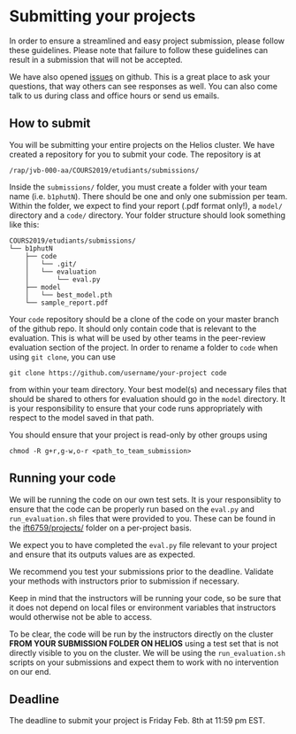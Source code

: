 # Submitting your projects

In order to ensure a streamlined and easy project submission, please follow these guidelines. Please note that failure to follow these guidelines can result in a submission that will not be accepted.

We have also opened [issues](https://github.com/mila-udem/ift6759/issues) on github. This is a great place to ask your questions, that way others can see responses as well. You can also come talk to us during class and office hours or send us emails.

## How to submit

You will be submitting your entire projects on the Helios cluster. We have created a repository for you to submit your code. The repository is at

`/rap/jvb-000-aa/COURS2019/etudiants/submissions/`

Inside the `submissions/` folder, you must create a folder with your team name (i.e. `b1phutN`). There should be one and only one submission per team. Within the folder, we expect to find your report (.pdf format only!), a `model/` directory and a `code/` directory. Your folder structure should look something like this:

```
COURS2019/etudiants/submissions/
└── b1phutN
    ├── code
    │   └── .git/
    │   └── evaluation
    │       └── eval.py
    ├── model
    │   └── best_model.pth
    └── sample_report.pdf

```

Your `code` repository should be a clone of the code on your master branch of the github repo. It should only contain code that is relevant to the evaluation. This is what will be used by other teams in the peer-review evaluation section of the project. In order to rename a folder to `code` when using `git clone`, you can use

`git clone https://github.com/username/your-project code` 

from within your team directory. Your best model(s) and necessary files that should be shared to others for evaluation should go in the `model` directory. It is your responsibility to ensure that your code runs appropriately with respect to the model saved in that path.

You should ensure that your project is read-only by other groups using

`chmod -R g+r,g-w,o-r <path_to_team_submission>`

## Running your code

We will be running the code on our own test sets. It is your responsiblity to ensure that the code can be properly run based on the `eval.py` and `run_evaluation.sh` files that were provided to you. These can be found in the [ift6759/projects/](https://github.com/mila-udem/ift6759/tree/master/projects) folder on a per-project basis.

We expect you to have completed the `eval.py` file relevant to your project and ensure that its outputs values are as expected.

We recommend you test your submissions prior to the deadline. Validate your methods with instructors prior to submission if necessary.

Keep in mind that the instructors will be running your code, so be sure that it does not depend on local files or environment variables that instructors would otherwise not be able to access.

To be clear, the code will be run by the instructors directly on the cluster **FROM YOUR SUBMISSION FOLDER ON HELIOS** using a test set that is not directly visible to you on the cluster. We will be using the `run_evaluation.sh` scripts on your submissions and expect them to work with no intervention on our end.


## Deadline

The deadline to submit your project is Friday Feb. 8th at 11:59 pm EST.
